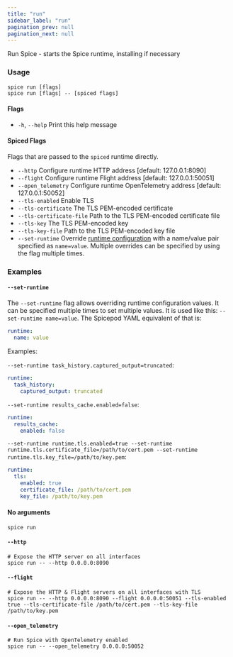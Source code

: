 ```yaml
---
title: "run"
sidebar_label: "run"
pagination_prev: null
pagination_next: null
---
```

Run Spice - starts the Spice runtime, installing if necessary

### Usage

```shell 
spice run [flags]
spice run [flags] -- [spiced flags]
```

#### Flags

- `-h`, `--help`   Print this help message

#### Spiced Flags

Flags that are passed to the `spiced` runtime directly.

- `--http`  Configure runtime HTTP address [default: 127.0.0.1:8090]
- `--flight` Configure runtime Flight address [default: 127.0.0.1:50051]
- `--open_telemetry` Configure runtime OpenTelemetry address [default: 127.0.0.1:50052]
- `--tls-enabled`  Enable TLS
- `--tls-certificate`   The TLS PEM-encoded certificate
- `--tls-certificate-file`  Path to the TLS PEM-encoded certificate file
- `--tls-key`   The TLS PEM-encoded key
- `--tls-key-file`   Path to the TLS PEM-encoded key file
- `--set-runtime`   Override [runtime configuration](/reference/spicepod/index.md#runtime) with a name/value pair specified as `name=value`. Multiple overrides can be specified by using the flag multiple times.

### Examples

#### `--set-runtime`

The `--set-runtime` flag allows overriding runtime configuration values. It can be specified multiple times to set multiple values. It is used like this: `--set-runtime name=value`. The Spicepod YAML equivalent of that is:

```yaml
runtime:
  name: value
```

Examples:

`--set-runtime task_history.captured_output=truncated`:

```yaml
runtime:
  task_history:
    captured_output: truncated
```

`--set-runtime results_cache.enabled=false`:

```yaml
runtime:
  results_cache:
    enabled: false
```

`--set-runtime runtime.tls.enabled=true --set-runtime runtime.tls.certificate_file=/path/to/cert.pem --set-runtime runtime.tls.key_file=/path/to/key.pem`:

```yaml
runtime:
  tls:
    enabled: true
    certificate_file: /path/to/cert.pem
    key_file: /path/to/key.pem
```

#### No arguments

```shell
spice run
```

#### `--http`

```shell
# Expose the HTTP server on all interfaces
spice run -- --http 0.0.0.0:8090
```

#### `--flight`

```shell
# Expose the HTTP & Flight servers on all interfaces with TLS
spice run -- --http 0.0.0.0:8090 --flight 0.0.0.0:50051 --tls-enabled true --tls-certificate-file /path/to/cert.pem --tls-key-file /path/to/key.pem
```

#### `--open_telemetry`

```shell
# Run Spice with OpenTelemetry enabled
spice run -- --open_telemetry 0.0.0.0:50052
```
